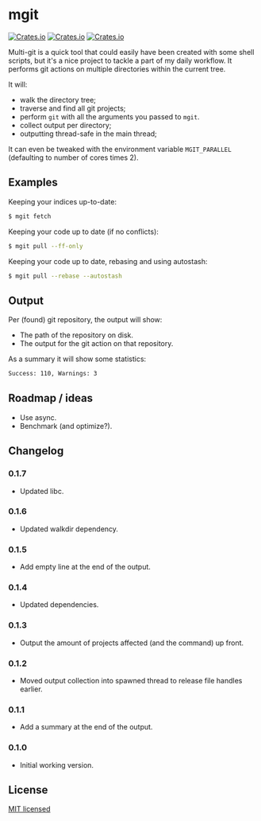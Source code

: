 # mgit

[![Crates.io](https://img.shields.io/crates/v/mgit.svg)](https://crates.io/crates/mgit)
[![Crates.io](https://img.shields.io/crates/l/mgit.svg)](https://github.com/koozz/mgit/blob/master/LICENSE)
[![Crates.io](https://img.shields.io/crates/d/mgit.svg)](https://crates.io/crates/mgit)

Multi-git is a quick tool that could easily have been created with some shell
scripts, but it's a nice project to tackle a part of my daily workflow.
It performs git actions on multiple directories within the current tree.

It will:
* walk the directory tree;
* traverse and find all git projects;
* perform `git` with all the arguments you passed to  `mgit`.
* collect output per directory;
* outputting thread-safe in the main thread;

It can even be tweaked with the environment variable `MGIT_PARALLEL`
(defaulting to number of cores times 2).

## Examples

Keeping your indices up-to-date:

```sh
$ mgit fetch
```

Keeping your code up to date (if no conflicts):

```sh
$ mgit pull --ff-only
```

Keeping your code up to date, rebasing and using autostash:

```sh
$ mgit pull --rebase --autostash
```

## Output

Per (found) git repository, the output will show:

* The path of the repository on disk.
* The output for the git action on that repository.

As a summary it will show some statistics:

```sh
Success: 110, Warnings: 3
```

## Roadmap / ideas

* Use async.
* Benchmark (and optimize?).

## Changelog

### 0.1.7

* Updated libc.

### 0.1.6

* Updated walkdir dependency.

### 0.1.5

* Add empty line at the end of the output.

### 0.1.4

* Updated dependencies.

### 0.1.3

* Output the amount of projects affected (and the command) up front.

### 0.1.2

* Moved output collection into spawned thread to release file handles earlier.

### 0.1.1

* Add a summary at the end of the output.

### 0.1.0

* Initial working version.

## License

[MIT licensed](./LICENSE)
